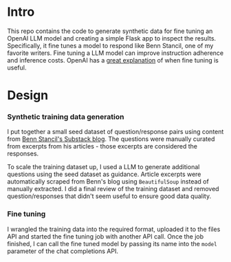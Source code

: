 # Intro

This repo contains the code to generate synthetic data for fine tuning an OpenAI LLM model and creating a simple Flask app to inspect the results.
Specifically, it fine tunes a model to respond like Benn Stancil, one of my favorite writers.
Fine tuning a LLM model can improve instruction adherence and inference costs. OpenAI has a [great explanation](https://platform.openai.com/docs/guides/optimizing-llm-accuracy/fine-tuning) of when fine tuning is useful.

# Design

### Synthetic training data generation

I put together a small seed dataset of question/response pairs using content from [Benn Stancil's Substack blog](https://benn.substack.com/).
The questions were manually curated from excerpts from his articles - those excerpts are considered the responses.

To scale the training dataset up, I used a LLM to generate additional questions using the seed dataset as guidance. Article excerpts were automatically scraped from Benn's blog using `BeautifulSoup` instead of manually extracted.
I did a final review of the training dataset and removed question/responses that didn't seem useful to ensure good data quality.

### Fine tuning

I wrangled the training data into the required format, uploaded it to the files API and started the fine tuning job with another API call.
Once the job finished, I can call the fine tuned model by passing its name into the `model` parameter of the chat completions API.


